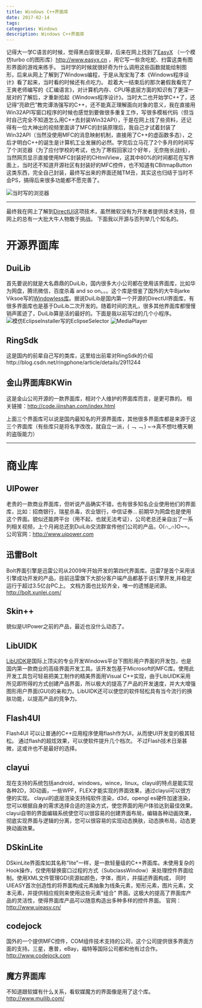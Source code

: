 ```yaml
---
title: Windows C++界面库
date: 2017-02-14
tags:
categories: Windows
description: Windows C++界面库
---
```

记得大一学C语言的时候，觉得黑白窗很无聊，后来在网上找到了[EasyX](http://baike.baidu.com/link?url=UjIZLt5nsju-JH6JC1n4w-1OWR6HxHbWOAJNCA_F7EizdlMUWysdn7Xdai2_R_qptWqWAHZqAnWtiAg1mVBoTa) （一个模仿turbo c的图形库）http://www.easyx.cn ，用它写一些贪吃蛇、扫雷这类有图形界面的游戏来练手。 当时学的时候就很好奇为什么调用这些函数就能绘制图形，后来从网上了解到了Windows编程，于是从淘宝淘了本《Windows程序设计》看了起来，当时看的时候还有点吃力。
趁着大一结束后的那次暑假我看完了王爽老师编写的《汇编语言》，对计算机内存、CPU等底层方面的知识有了更深一层对的了解后，才重新拾起《Windows程序设计》。当时大二也开始学C++了，还记得“亮欧巴”教完谭浩强写的C++，还不能真正理解面向对象的意义，我在直接用Win32API写窗口程序的时候也感觉到要做很多重复工作，写很多模板代码（但当时自己完全不知道怎么用C++去封装Win32API），于是在网上找了些资料，还记得有一位大神出的视频里面讲了MFC的封装原理后，我自己才试着封装了Win32API（当然没使用MFC的消息映射机制，直接用了C++的虚函数多态），之后才明白C++的诞生是计算机工业发展的必然。学完后立马花了2个多月的时间写了个浏览器（为了应付学校的考试，也为了寒假回家过个好年，无奈拖长战线），当然网页显示直接使用MFC封装好的CHtmlView，这其中80%的时间都花在写界面上，当时还不知道开源社区有封装好的MFC控件，也不知道有CBitmapButton这类东西，完全自己封装，最终写出来的界面还贼TM丑，其实这也归结于当时不会PS，搞得后来很多功能都不愿完善了。

![当时写的浏览器](http://img-blog.csdn.net/20170214233258052?watermark/2/text/aHR0cDovL2Jsb2cuY3Nkbi5uZXQvSG9sbW9meQ==/font/5a6L5L2T/fontsize/400/fill/I0JBQkFCMA==/dissolve/70/gravity/SouthEast)

---
最终我在网上了解到[DirectUI](http://baike.baidu.com/link?url=jjY4kgjgDrFjGCEAodKznQ4tjXwz9kCuQ-jEq5DpGk65qX1u6fAXz2TJCCaY4Ze4oAcixng9ssbrrCckMMvXF87Yrm1eScWKAKlgFLYTsIm)这项技术，虽然微软没有为开发者提供技术支持，但网上的总有一大批大牛人物敢于挑战。
下面我以开源与否列举几个知名的。
# 开源界面库
## DuiLib
首先要说的就是大名鼎鼎的DuiLib，国内很多大小公司都在使用该界面库，比如华为网盘，腾讯微信，百度杀毒 and so on。。。这个库是借鉴了国外的大牛Bjarke Viksoe写的[Windowless库](http://www.viksoe.dk/code/windowless1.htm)。据说DuiLib是国内第一个开源的DirectUI界面库，有很多界面库也是基于DuiLib二次开发的。随着时间的洗礼，很多其他界面库都慢慢销声匿迹了，DuiLib算是活的最好的。下面是我以前写过的几个小程序。
![模仿EclipseInstaller写的EclipseSelector](http://img-blog.csdn.net/20170214233906637?watermark/2/text/aHR0cDovL2Jsb2cuY3Nkbi5uZXQvSG9sbW9meQ==/font/5a6L5L2T/fontsize/400/fill/I0JBQkFCMA==/dissolve/70/gravity/SouthEast)
![MediaPlayer](http://img-blog.csdn.net/20170214234045775?watermark/2/text/aHR0cDovL2Jsb2cuY3Nkbi5uZXQvSG9sbW9meQ==/font/5a6L5L2T/fontsize/400/fill/I0JBQkFCMA==/dissolve/70/gravity/SouthEast)
## RingSdk
这是国内的前辈自己写的类库，这里给出前辈对RingSdk的介绍http://blog.csdn.net/ringphone/article/details/2911244
## 金山界面库BKWin
这是金山公司开源的一款界面库，相对个人维护的界面库而言，是更可靠的。
相关链接：http://code.ijinshan.com/index.html

上面三个界面库可以说是国内最知名的开源界面库，其他很多界面库都是来源于这三个界面库（有些库只是将名字改改，就自立一派，( ﹁ ﹁ ) ~→真不想吐槽天朝的盗版能力）

---
# 商业库
## UIPower
老贵的一款商业界面库，但听说产品确实不错，也有很多知名企业使用他们的界面库，比如：招商银行，瑞星杀毒，农业银行，中信证券... 前期华为网盘也是使用这个界面。貌似还能跨平台（用不起，也就无法考证），公司老总还亲自出了一系列相关视频，上个月阙总还到DuiLib交流群宣传他们公司的产品，O(∩_∩)O~~。
公司官网：http://www.uipower.com
## 迅雷Bolt
Bolt界面引擎是迅雷公司从2009年开始开发的第四代界面库。迅雷7是首个采用该引擎成功开发的产品，目前迅雷旗下大部分客户端产品都基于该引擎开发,并稳定运行于超过3.5亿台PC上。
文档方面也比较齐全，唯一的遗憾是闭源。
http://bolt.xunlei.com/
## Skin++
貌似是UIPower之前的产品，最近也没什么动态了。
## LibUIDK
[LibUIDK](http://baike.baidu.com/link?url=fpQw9N6Fe2yOJoYqNXFoCnn5L6QlxAwrkmJgxXtO9pu0RmZdQjboG2HNGovroJ-3h_8efu7ehzDWSjr9xANXRa)是国际上顶尖的专业开发Windows平台下图形用户界面的开发包，也是国内第一款商业的高级界面开发工具。该开发包基于Microsoft的MFC库。使用此开发工具包可轻易把美工制作的精美界面用Visual C++实现，由于LibUIDK采用所见即所得的方式创建产品界面，所以极大的提高了产品的开发速度，并大大增强图形用户界面(GUI)的亲和力。LibUIDK还可以使您的软件轻松具有当今流行的换肤功能，以提高产品的竞争力。
## Flash4UI
Flash4UI 可以让普通的C++应用程序使用flash作为UI，从而使UI开发变的极其轻松。
通过flash的超炫效果，可以使软件提升几个档次。
不过Flash技术日渐甚微，这或许也不是最好的选择。
## clayui
现在支持的系统包括android，windows，wince，linux。clayui的特点是能实现各种2D，3D动画，一些WPF，FLEX才能实现的界面效果，通过clayui可以很方便的实现。
clayui的底层渲染支持纯软件渲染，d3d，opengl es硬件加速渲染，您可以根据自身的需求选择合适的渲染方式，使您界面的用户体验达到最佳效果。
clayui自带的界面编辑系统使您可以很容易的创建界面布局，编辑各种动画效果，彻底实现界面与逻辑的分离，您可以很容易的实现动态换肤，动态换布局，动态更换动画效果。
## DSkinLite
DSkinLite界面库如其名称“lite”一样，是一款轻量级的C++界面库。未使用复杂的Hook操作，仅使用替换窗口过程的方式（SubclassWindow）来处理控件界面绘制。使用XML文件管理GDI资源如颜色，字体，图片，并描述界面构成， 同时UIEASY首次创造性的将界面构成元素抽象为线条元素，矩形元素，图片元素，文本元素，并提供相应规则来使用这些元素“组合” 界面。这极大的提高了界面库产品的灵活性，使得界面库产品可以随意构造出多种多样的控件界面。
官网：http://www.uieasy.cn/
## codejock
国外的一个提供MFC控件，COM组件技术支持的公司，这个公司提供很多界面方面的支持。三星，惠普，eBay，福特等国际公司都和他有过合作。
http://www.codejock.com
## 魔方界面库
不知道跟软媒有什么关系，看软媒魔方的界面像是用了这个库。
http://www.muilib.com/